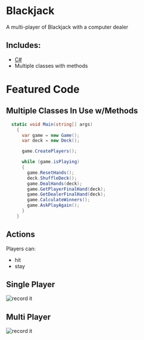 # Blackjack

A multi-player of Blackjack with a computer dealer

## Includes:

- [C#](https://docs.microsoft.com/en-us/dotnet/csharp/)
- Multiple classes with methods

# Featured Code

## Multiple Classes In Use w/Methods

```C#
  static void Main(string[] args)
    {
      var game = new Game();
      var deck = new Deck();

      game.CreatePlayers();

      while (game.isPlaying)
      {
        game.ResetHands();
        deck.ShuffleDeck();
        game.DealHands(deck);
        game.GetPlayerFinalHand(deck);
        game.GetDealerFinalHand(deck);
        game.CalculateWinners();
        game.AskPlayAgain();
      }
    }
```

## Actions

Players can:

- hit 
- stay

## Single Player

![record it](http://g.recordit.co/bww46zyAS3.gif)

## Multi Player

![record it](http://g.recordit.co/1sCCNNc8ox.gif)
